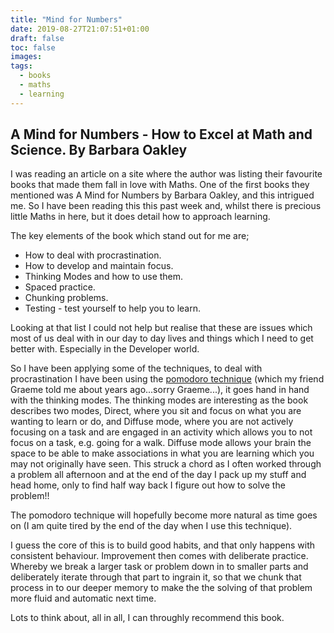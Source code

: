 ```yaml
---
title: "Mind for Numbers"
date: 2019-08-27T21:07:51+01:00
draft: false
toc: false
images:
tags:
  - books
  - maths
  - learning
---
```


## A Mind for Numbers - How to Excel at Math and Science. By Barbara Oakley

I was reading an article on a site where the author was listing their favourite books that made them fall in love with Maths. One of the first books they mentioned was A Mind for Numbers by Barbara Oakley, and this intrigued me. So I have been reading this this past week and, whilst there is precious little Maths in here, but it does detail how to approach learning.

The key elements of the book which stand out for me are;

* How to deal with procrastination.
* How to develop and maintain focus.
* Thinking Modes and how to use them.
* Spaced practice.
* Chunking problems.
* Testing - test yourself to help you to learn.

Looking at that list I could not help but realise that these are issues which most of us deal with in our day to day lives and things which I need to get better with. Especially in the Developer world.

So I have been applying some of the techniques, to deal with procrastination I have been using the [pomodoro technique](https://francescocirillo.com/pages/pomodoro-technique) (which my friend Graeme told me about years ago...sorry Graeme...), it goes hand in hand with the thinking modes. The thinking modes are interesting as the book describes two modes, Direct, where you sit and focus on what you are wanting to learn or do, and Diffuse mode, where you are not actively focusing on a task and are engaged in an activity which allows you to not focus on a task, e.g. going for a walk. Diffuse mode allows your brain the space to be able to make associations in what you are learning which you may not originally have seen. This struck a chord as I often worked through a problem all afternoon and at the end of the day I pack up my stuff and head home, only to find half way back I figure out how to solve the problem!!

The pomodoro technique will hopefully become more natural as time goes on (I am quite tired by the end of the day when I use this technique).

I guess the core of this is to build good habits, and that only happens with consistent behaviour. Improvement then comes with deliberate practice. Whereby we break a larger task or problem down in to smaller parts and deliberately iterate through that part to ingrain it, so that we chunk that process in to our deeper memory to make the the solving of that problem more fluid and automatic next time.

Lots to think about, all in all, I can throughly recommend this book.
